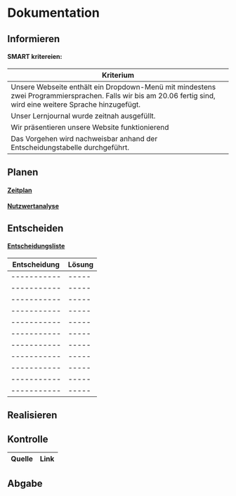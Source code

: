 # Dokumentation

## Informieren

#### SMART kritereien:
| Kriterium      |
| ----------- |
|   Unsere Webseite enthält ein Dropdown-Menü mit mindestens zwei Programmiersprachen. Falls wir bis am 20.06 fertig sind, wird eine weitere Sprache hinzugefügt.  |
| Unser Lernjournal wurde zeitnah ausgefüllt.  |
| Wir präsentieren unsere Website funktionierend  |
| Das Vorgehen wird nachweisbar anhand der Entscheidungstabelle durchgeführt.   |



## Planen
#### [Zeitplan](/Dokumentation/Zeitplan)
#### [Nutzwertanalyse](/Dokumentation/Nutzwertanalyse)


## Entscheiden
#### [Entscheidungsliste](/Dokumentation/Entscheidungsliste)
| Entscheidung| Lösung | 
| ----------- | -----| 
| ----------- | -----| 
| ----------- | -----| 
| ----------- | -----| 
| ----------- | -----| 
| ----------- | -----| 
| ----------- | -----| 
| ----------- | -----| 
| ----------- | -----| 
| ----------- | -----| 
| ----------- | -----| 
| ----------- | -----| 


## Realisieren





## Kontrolle
| Quelle      | Link | 
| ----------- | -----| 
 
## Abgabe
